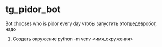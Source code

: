 # tg_pidor_bot
Bot chooses who is pidor every day
чтобы запустить этотшедевробот, надо 

1)  Создать окружение 
python -m venv <имя_окружения>

